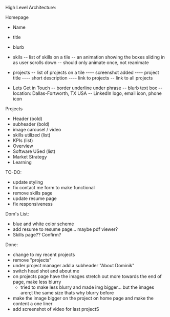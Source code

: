 High Level Architecture:

Homepage
- Name
- title
- blurb

- skils
-- list of skills on a tile
-- an animation showing the boxes sliding in as user scrolls down
-- should only animate once, not reanimate

- projects
-- list of projects on a tile
---- screenshot added
---- project title
---- short description 
---- link to projects
-- link to all projects

- Lets Get in Touch
-- border underline under phrase
-- blurb text box
-- location: Dallas-Fortworth, TX USA
-- LinkedIn logo, email icon, phone icon 


Projects

- Header (bold)
- subheader (bold)
- image carousel / video
- skills utilized (list)
- KPIs (list)
- Overview
- Software USed (list)
- Market Strategy
- Learning



TO-DO:
- update styling
- fix contact me form to make functional
- remove skills page
- update resume page
- fix responsiveness


Dom's List:
- blue and white color scheme
- add resume to resume page... maybe pdf viewer?
- Skills page?? Confirm?

Done:
- change to my recent projects
- remove "projects"
- under project manager add a subheader "About Dominik"
- switch head shot and about me
- on projects page have the images stretch out more towards the end of page, make less blurry
  - tried to make less blurry and made img bigger... but the images aren;t the same size thats why blurry before
- make the image bigger on the project on home page and make the content a one liner
- add screenshot of video for last projectS

